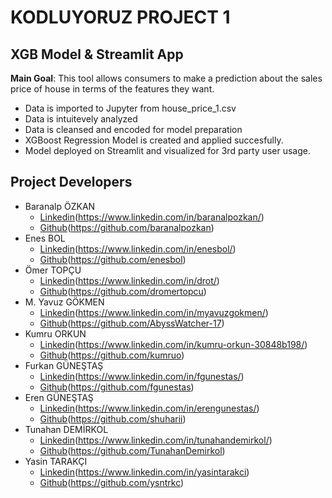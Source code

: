 # KODLUYORUZ PROJECT 1

## XGB Model & Streamlit App

**Main Goal**: This tool allows consumers to make a prediction about the sales price of house in terms of the features they want. 

- Data is imported to Jupyter from house_price_1.csv
- Data is intuitevely analyzed
- Data is cleansed and encoded for model preparation
- XGBoost Regression Model is created and applied succesfully.
- Model deployed on Streamlit and visualized for 3rd party user usage.


## Project Developers

- Baranalp ÖZKAN
  - [Linkedin]()(https://www.linkedin.com/in/baranalpozkan/)
  - [Github]()(https://github.com/baranalpozkan)
- Enes BOL
  - [Linkedin]()(https://www.linkedin.com/in/enesbol/)
  - [Github]()(https://github.com/enesbol)
- Ömer TOPÇU
  - [Linkedin]()(https://www.linkedin.com/in/drot/)
  - [Github]()(https://github.com/dromertopcu)
- M. Yavuz GÖKMEN
  - [Linkedin]()(https://www.linkedin.com/in/myavuzgokmen/)
  - [Github]()(https://github.com/AbyssWatcher-17)
- Kumru ORKUN
  - [Linkedin]()(https://www.linkedin.com/in/kumru-orkun-30848b198/)
  - [Github]()(https://github.com/kumruo)
- Furkan GÜNEŞTAŞ
  - [Linkedin]()(https://www.linkedin.com/in/fgunestas/)
  - [Github]()(https://github.com/fgunestas)
- Eren GÜNEŞTAŞ
  - [Linkedin]()(https://www.linkedin.com/in/erengunestas/)
  - [Github]()(https://github.com/shuharii)
- Tunahan DEMİRKOL
  - [Linkedin]()(https://www.linkedin.com/in/tunahandemirkol/)
  - [Github]()(https://github.com/TunahanDemirkol)
- Yasin TARAKÇI
  - [Linkedin]()(https://www.linkedin.com/in/yasintarakci)
  - [Github]()(https://github.com/ysntrkc)
